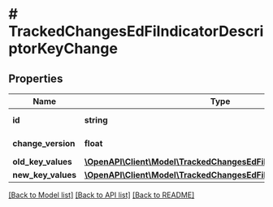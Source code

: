 # # TrackedChangesEdFiIndicatorDescriptorKeyChange

## Properties

Name | Type | Description | Notes
------------ | ------------- | ------------- | -------------
**id** | **string** | Resource identifier | [optional]
**change_version** | **float** | Change version | [optional]
**old_key_values** | [**\OpenAPI\Client\Model\TrackedChangesEdFiIndicatorDescriptorKey**](TrackedChangesEdFiIndicatorDescriptorKey.md) |  | [optional]
**new_key_values** | [**\OpenAPI\Client\Model\TrackedChangesEdFiIndicatorDescriptorKey**](TrackedChangesEdFiIndicatorDescriptorKey.md) |  | [optional]

[[Back to Model list]](../../README.md#models) [[Back to API list]](../../README.md#endpoints) [[Back to README]](../../README.md)
